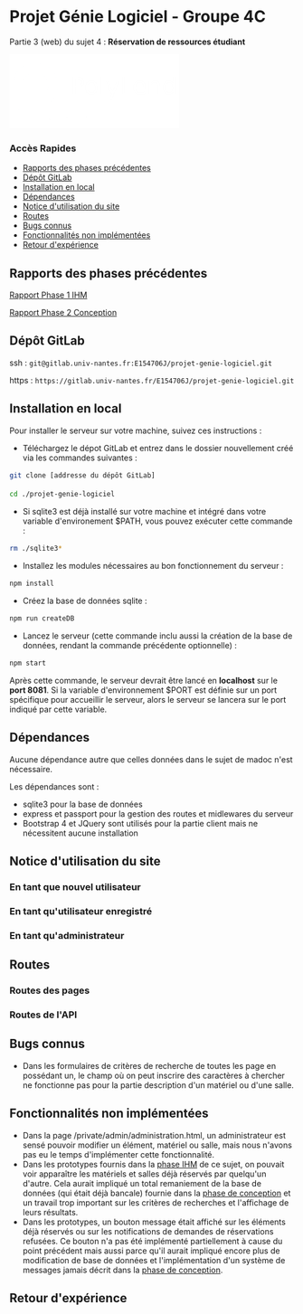 # Projet Génie Logiciel - Groupe 4C

Partie 3 (web) du sujet 4 : **Réservation de ressources étudiant**

[![Logo PolyLend](./public/image/logo.png "Lien vers le serveur distant de PolyLend")](http://hyblab.polytech.univ-nantes.fr/4C/)

### Accès Rapides

- [Rapports des phases précédentes](#Rapports-des-phases-précédentes)
- [Dépôt GitLab](#Dépôt-GitLab)
- [Installation en local](#Installation-en-local)
- [Dépendances](#Dépendances)
- [Notice d'utilisation du site](#Notice-d'utilisation-du-site)
- [Routes](#Routes)
- [Bugs connus](#Bugs-connus)
- [Fonctionnalités non implémentées](#Fonctionnalités-non-implémentées)
- [Retour d'expérience](#Retour-d'expérience)

## Rapports des phases précédentes

[Rapport Phase 1 IHM](https://docs.google.com/document/d/1yN1q8FLshcoPevb3HeBBLGbJEP1rozqiiMuzPevZynI/edit?usp=sharing)

[Rapport Phase 2 Conception](http://madoc.univ-nantes.fr/mod/wiki/view.php?pageid=11511)

## Dépôt GitLab

ssh : `git@gitlab.univ-nantes.fr:E154706J/projet-genie-logiciel.git`

https : `https://gitlab.univ-nantes.fr/E154706J/projet-genie-logiciel.git`

## Installation en local

Pour installer le serveur sur votre machine, suivez ces instructions :
- Téléchargez le dépot GitLab et entrez dans le dossier nouvellement créé via les commandes suivantes :
```bash
git clone [addresse du dépôt GitLab]

cd ./projet-genie-logiciel
```
- Si sqlite3 est déjà installé sur votre machine et intégré dans votre variable d'environement $PATH, vous pouvez exécuter cette commande :
```bash
rm ./sqlite3*
```
- Installez les modules nécessaires au bon fonctionnement du serveur :
```bash
npm install
```
- Créez la base de données sqlite :
```bash
npm run createDB
```
- Lancez le serveur (cette commande inclu aussi la création de la base de données, rendant la commande précédente optionnelle) :
```bash
npm start
```
Après cette commande, le serveur devrait être lancé en **localhost** sur le **port 8081**.
Si la variable d'environnement $PORT est définie sur un port spécifique pour accueillir le serveur, alors le serveur se lancera sur le port indiqué par cette variable.

## Dépendances

Aucune dépendance autre que celles données dans le sujet de madoc n'est nécessaire.

Les dépendances sont :
- sqlite3 pour la base de données
- express et passport pour la gestion des routes et midlewares du serveur
- Bootstrap 4 et JQuery sont utilisés pour la partie client mais ne nécessitent aucune installation

## Notice d'utilisation du site

### En tant que nouvel utilisateur

### En tant qu'utilisateur enregistré

### En tant qu'administrateur

## Routes

### Routes des pages

### Routes de l'API

## Bugs connus

- Dans les formulaires de critères de recherche de toutes les page en possédant un, le champ où on peut inscrire des caractères à chercher ne fonctionne pas pour la partie description d'un matériel ou d'une salle.

## Fonctionnalités non implémentées

- Dans la page /private/admin/administration.html, un administrateur est sensé pouvoir modifier un élément, matériel ou salle, mais nous n'avons pas eu le temps d'implémenter cette fonctionnalité.
- Dans les prototypes fournis dans la [phase IHM]() de ce sujet, on pouvait voir apparaître les matériels et salles déjà réservés par quelqu'un d'autre. Cela aurait impliqué un total remaniement de la base de données (qui était déjà bancale) fournie dans la [phase de conception]() et un travail trop important sur les critères de recherches et l'affichage de leurs résultats.
- Dans les prototypes, un bouton message était affiché sur les éléments déjà réservés ou sur les notifications de demandes de réservations refusées. Ce bouton n'a pas été implémenté partiellement à cause du point précédent mais aussi parce qu'il aurait impliqué encore plus de modification de base de données et l'implémentation d'un système de messages jamais décrit dans la [phase de conception]().

## Retour d'expérience